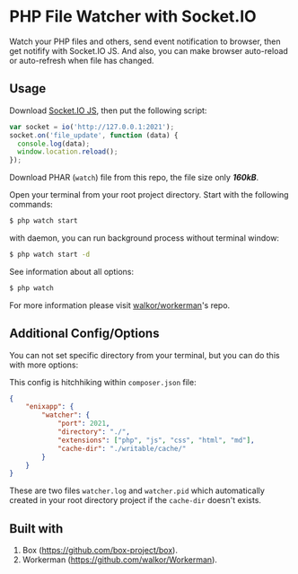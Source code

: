 # PHP File Watcher with Socket.IO

Watch your PHP files and others, send event notification to browser, then get notifify with Socket.IO JS.
And also, you can make browser auto-reload or auto-refresh when file has changed.

## Usage

Download [Socket.IO JS](https://socket.io), then put the following script:

```js
var socket = io('http://127.0.0.1:2021');
socket.on('file_update', function (data) {
  console.log(data);
  window.location.reload();
});
```

Download PHAR (``watch``) file from this repo, the file size only _**160kB**_.

Open your terminal from your root project directory. Start with the following commands:

```bash
$ php watch start
```

with daemon, you can run background process without terminal window:

```bash
$ php watch start -d
```

See information about all options:

```bash
$ php watch
```

For more information please visit [walkor/workerman](https://github.com/walkor/Workerman)'s repo.

## Additional Config/Options

You can not set specific directory from your terminal, but you can do this with more options:

This config is hitchhiking within ``composer.json`` file:

```json
{
    "enixapp": {
        "watcher": {
            "port": 2021,
            "directory": "./",
            "extensions": ["php", "js", "css", "html", "md"],
            "cache-dir": "./writable/cache/"
        }
    }
}
```

These are two files ``watcher.log`` and ``watcher.pid`` which automatically created in your root directory project if the ``cache-dir`` doesn't exists.

## Built with

1. Box (https://github.com/box-project/box).
2. Workerman (https://github.com/walkor/Workerman).


